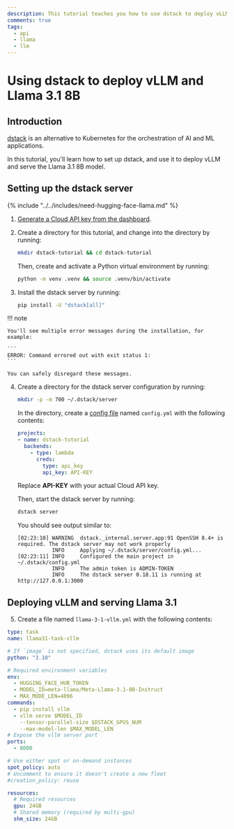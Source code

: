 ```yaml
---
description: This tutorial teaches you how to use dstack to deploy vLLM and Llama 3.1 8B. dstack is an alternative to K8s designed for AI.
comments: true
tags:
  - api
  - llama
  - llm
---
```


# Using dstack to deploy vLLM and Llama 3.1 8B

## Introduction

[dstack](https://dstack.ai/) is an alternative to Kubernetes for the
orchestration of AI and ML applications.

In this tutorial, you'll learn how to set up dstack, and use it to deploy vLLM
and serve the Llama 3.1 8B model.

## Setting up the dstack server

{% include "../../includes/need-hugging-face-llama.md" %}

1. [Generate a Cloud API key from the
   dashboard](https://docs.lambdalabs.com/on-demand-cloud/dashboard#generate-and-delete-api-keys).

2. Create a directory for this tutorial, and change into the directory by
   running:

   ```bash
   mkdir dstack-tutorial && cd dstack-tutorial
   ```

   Then, create and activate a Python virtual environment by running:

   ```bash
   python -m venv .venv && source .venv/bin/activate
   ```

3. Install the dstack server by running:

   ```bash
   pip install -U "dstack[all]"
   ```

!!! note

    You'll see multiple error messages during the installation, for example:

    ```
    ERROR: Command errored out with exit status 1:
    ```

    You can safely disregard these messages.

4. Create a directory for the dstack server configuration by running:

   ```bash
   mkdir -p -m 700 ~/.dstack/server
   ```

   In the directory, create a [config
   file](https://dstack.ai/docs/reference/server/config.yml/) named `config.yml`
   with the following contents:

   ```yaml
   projects:
   - name: dstack-tutorial
     backends:
       - type: lambda
         creds:
           type: api_key
           api_key: API-KEY
   ```

   Replace **API-KEY** with your actual Cloud API key.

   Then, start the dstack server by running:

   ```bash
   dstack server
   ```

   You should see output similar to:

   ```
   [02:23:10] WARNING  dstack._internal.server.app:91 OpenSSH 8.4+ is required. The dstack server may not work properly
              INFO     Applying ~/.dstack/server/config.yml...
   [02:23:11] INFO     Configured the main project in ~/.dstack/config.yml
              INFO     The admin token is ADMIN-TOKEN
              INFO     The dstack server 0.18.11 is running at http://127.0.0.1:3000
   ```

## Deploying vLLM and serving Llama 3.1

5. Create a file named `llama-3-1-vllm.yml` with the following contents:

```yaml
type: task
name: llama31-task-vllm

# If `image` is not specified, dstack uses its default image
python: "3.10"

# Required environment variables
env:
  - HUGGING_FACE_HUB_TOKEN
  - MODEL_ID=meta-llama/Meta-Llama-3.1-8B-Instruct
  - MAX_MODE_LEN=4096
commands:
  - pip install vllm
  - vllm serve $MODEL_ID
    --tensor-parallel-size $DSTACK_GPUS_NUM
    --max-model-len $MAX_MODEL_LEN
# Expose the vllm server port
ports:
  - 8000

# Use either spot or on-demand instances
spot_policy: auto
# Uncomment to ensure it doesn't create a new fleet
#creation_policy: reuse

resources:
  # Required resources
  gpu: 24GB
  # Shared memory (required by multi-gpu)
  shm_size: 24GB
```
